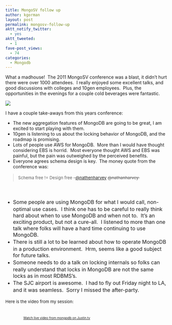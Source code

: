 ```yaml
---
title: MongoSV follow up
author: kgorman
layout: post
permalink: mongosv-follow-up
aktt_notify_twitter:
  - yes
aktt_tweeted:
  - 1
fave-post_views:
  - 74
categories:
  - Mongodb
---
```

What a madhouse!  The 2011 MongoSV conference was a blast, it didn&#8217;t hurt there were over 1000 attendees.  I really enjoyed some excellent talks, and good discussions with colleges and 10gen employees.  Plus, the opportunities in the evenings for a couple cold beverages were fantastic.

![][1]

I have a couple take-aways from this years conference:

*   The new aggregation features of MongoDB are going to be great, I am excited to start playing with them.
*   10gen is listening to us about the locking behavior of MongoDB, and the roadmap is promising.
*   Lots of people use AWS for MongoDB.  More than I would have thought considering EBS is horrid.  Most everyone thought AWS and EBS was painful, but the pain was outweighed by the perceived benefits.
*   Everyone agrees schema design is key.  The money quote from the conference was:

> <div>
>   <span style="font-size: small;"><span style="line-height: 24px;">Schema free != Design free &#8211;<a href="http://twitter.com/nathenharvey" rel="user" target="_blank">@nathenharvey</a> <del>@nathanharvey </del></span></span>
> </div>

<div>
  <span style="font-size: small;"><span style="line-height: 24px;"><br /> </span></span></p> <ul>
    <li>
      <span style="font-size: medium; line-height: 24px;">Some people are using MongoDB for what I would call, non-optimal use cases.  I think one has to be careful to really think hard about when to use MongoDB and when not to.  It&#8217;s an exciting product, but not a cure-all.  I listened to more than one talk where folks will have a hard time continuing to use MongoDB.</span>
    </li>
    <li>
      <span style="font-size: medium; line-height: 24px;">There is still a lot to be learned about how to operate MongoDB in a production environment.  Hrm, seems like a good subject for future talks.</span>
    </li>
    <li>
      <span style="font-size: medium; line-height: 24px;">Someone needs to do a talk on locking internals so folks can really understand that locks in MongoDB are not the same locks as in most RDBMS&#8217;s.</span>
    </li>
    <li>
      <span style="font-size: medium; line-height: 24px;">The SJC airport is awesome.  I had to fly out Friday night to LA, and it was seamless.  Sorry I missed the after-party.</span>
    </li>
  </ul>

  <div>
    <span style="font-size: small;"><span style="line-height: 24px;">Here is the video from my session:</span></span>
  </div>

  <p>
    <br /> <a class="trk" style="padding: 2px 0px 4px; display: block; width: 320px; font-weight: normal; font-size: 10px; text-decoration: underline; text-align: center;" href="http://www.justin.tv/mongodb#r=-rid-&s=em">Watch live video from mongodb on Justin.tv</a>
  </p>
</div>

 [1]: http://p.twimg.com/AgQbOzLCEAENMzh.jpg:large
